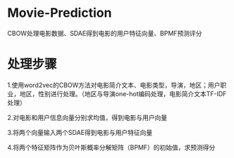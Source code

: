 # Movie-Prediction

CBOW处理电影数据、SDAE得到电影的用户特征向量、BPMF预测评分

# 处理步骤

1.使用word2vec的CBOW方法对电影简介文本、电影类型，导演，地区；用户职业，地区，性别进行处理。（地区与导演one-hot编码处理，电影简介文本TF-IDF处理）

2.对电影和用户信息向量分别求均值，得到电影与用户向量

3.将两个向量输入两个SDAE得到电影与用户特征向量

4.将两个特征矩阵作为贝叶斯概率分解矩阵（BPMF）的初始值，求预测得分


